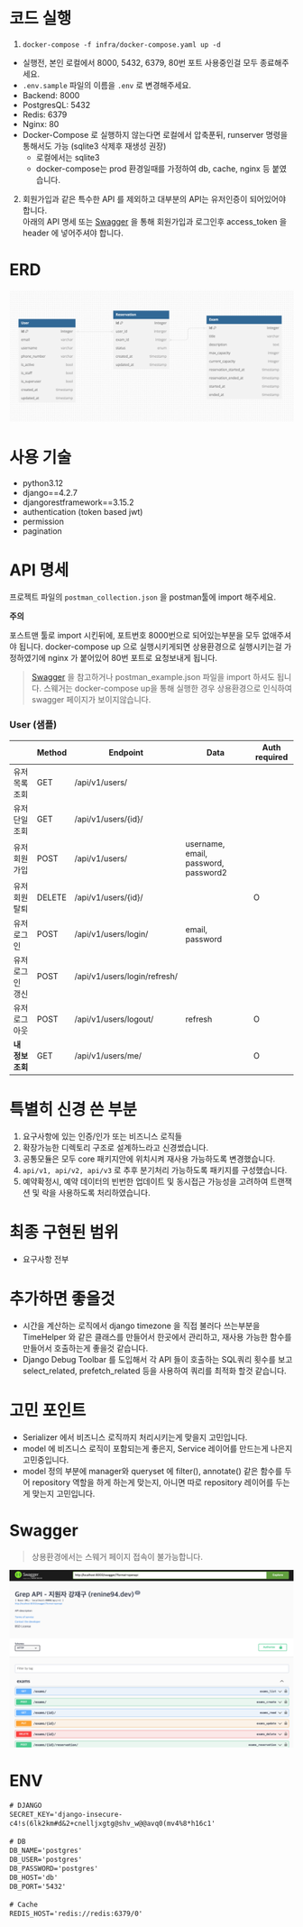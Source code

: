 # 코드 실행
1. `docker-compose -f infra/docker-compose.yaml up -d`
- 실행전, 본인 로컬에서 8000, 5432, 6379, 80번 포트 사용중인걸 모두 종료해주세요.
- `.env.sample` 파일의 이름을 `.env` 로 변경해주세요.
- Backend: 8000
- PostgresQL: 5432
- Redis: 6379
- Nginx: 80
- Docker-Compose 로 실행하지 않는다면 로컬에서 압축푼뒤, runserver 명령을 통해서도 가능 (sqlite3 삭제후 재생성 권장)
  - 로컬에서는 sqlite3
  - docker-compose는 prod 환경일때를 가정하여 db, cache, nginx 등 붙였습니다.

  
2. 회원가입과 같은 특수한 API 를 제외하고 대부분의 API는 유저인증이 되어있어야 합니다.<br>아래의 API 명세 또는 [Swagger](http://localhost/swagger/) 을 통해 회원가입과 로그인후 access_token 을 header 에 넣어주셔야 합니다.


# ERD
![ERD](assets/images/img.png)


# 사용 기술
- python3.12
- django==4.2.7
- djangorestframework==3.15.2
- authentication (token based jwt)
- permission
- pagination

# API 명세
프로젝트 파일의 `postman_collection.json` 을 postman툴에 import 해주세요.


**주의**

포스트맨 툴로 import 시킨뒤에, 포트번호 8000번으로 되어있는부분을 모두 없애주셔야 됩니다. 
docker-compose up 으로 실행시키게되면 상용환경으로 실행시키는걸 가정하였기에 nginx 가 붙어있어 80번 포트로 요청보내게 됩니다.

> [Swagger](http://localhost/swagger/) 을 참고하거나 postman_example.json 파일을 import 하셔도 됩니다.
> 스웨거는 docker-compose up을 통해 실행한 경우 상용환경으로 인식하여 swagger 페이지가 보이지않습니다.

### User (샘플)

|                  | Method | Endpoint                     | Data                                 | Auth required |
| ---------------- | ------ | ---------------------------- | ------------------------------------ | ------------- |
| 유저 목록 조회   | GET    | /api/v1/users/               |                                      |               |
| 유저 단일 조회   | GET    | /api/v1/users/{id}/          |                                      |               |
| 유저 회원 가입   | POST   | /api/v1/users/               | username, email, password, password2 |               |
| 유저 회원 탈퇴   | DELETE | /api/v1/users/{id}/          |                                      | O             |
| 유저 로그인      | POST   | /api/v1/users/login/         | email, password                      |               |
| 유저 로그인 갱신 | POST   | /api/v1/users/login/refresh/ |                                      |               |
| 유저 로그아웃    | POST   | /api/v1/users/logout/        | refresh                              | O             |
| **내 정보 조회** | GET    | /api/v1/users/me/            |                                      | O             |



# 특별히 신경 쓴 부분
1. 요구사항에 있는 인증/인가 또는 비즈니스 로직들
2. 확장가능한 디렉토리 구조로 설계하느라고 신경썼습니다.
3. 공통모듈은 모두 core 패키지안에 위치시켜 재사용 가능하도록 변경했습니다.
3. `api/v1, api/v2, api/v3` 로 추후 분기처리 가능하도록 패키지를 구성했습니다.
4. 예약확정시, 예약 데이터의 빈번한 업데이트 및 동시접근 가능성을 고려하여 트랜잭션 및 락을 사용하도록 처리하였습니다.


# 최종 구현된 범위
- 요구사항 전부


# 추가하면 좋을것
- 시간을 계산하는 로직에서 django timezone 을 직접 불러다 쓰는부분을 TimeHelper 와 같은 클래스를 만들어서 한곳에서 관리하고, 재사용 가능한 함수를 만들어서 호출하는게 좋을것 같습니다.
- Django Debug Toolbar 를 도입해서 각 API 들이 호출하는 SQL쿼리 횟수를 보고 select_related, prefetch_related 등을 사용하여 쿼리를 최적화 할것 같습니다.

# 고민 포인트
- Serializer 에서 비즈니스 로직까지 처리시키는게 맞을지 고민입니다.
- model 에 비즈니스 로직이 포함되는게 좋은지, Service 레이어를 만드는게 나은지 고민중입니다.
- model 정의 부분에 manager와 queryset 에 filter(), annotate() 같은 함수를 두어 repository 역할을 하게 하는게 맞는지, 아니면 따로 repository 레이어를 두는게 맞는지 고민입니다.

# Swagger
> 상용환경에서는 스웨거 페이지 접속이 불가능합니다.

![img.png](assets/images/swagger.png)

# ENV
```
# DJANGO
SECRET_KEY='django-insecure-c4!s(6lk2km#d&2+cnelljxgtg@shv_w@@avq0(mv4%8*h16c1'

# DB
DB_NAME='postgres'
DB_USER='postgres'
DB_PASSWORD='postgres'
DB_HOST='db'
DB_PORT='5432'

# Cache
REDIS_HOST='redis://redis:6379/0'
```
